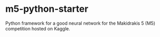 # m5-python-starter
Python framework for a good neural network for the Makidrakis 5 (M5) competition hosted on Kaggle.
